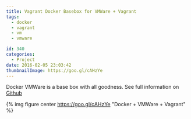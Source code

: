 ```yaml
---
title: Vagrant Docker Basebox for VMWare + Vagrant
tags:
  - docker
  - vagrant
  - vm
  - vmware

id: 340
categories:
  - Project
date: 2016-02-05 23:03:42
thumbnailImage: https://goo.gl/cAHzYe
---
```


Docker VMWare is a base box with all goodness. See full information on [Github](https://github.com/yogendra/docker-vmware)
<!--more-->
{% img figure center https://goo.gl/cAHzYe "Docker + VMWare + Vagrant" %}
